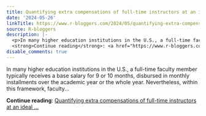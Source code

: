 ```yaml
---
title: Quantifying extra compensations of full-time instructors at an ideal college.
date: '2024-05-26'
linkTitle: https://www.r-bloggers.com/2024/05/quantifying-extra-compensations-of-full-time-instructors-at-an-ideal-college/
source: R-bloggers
description: |-
  <p>In many higher education institutions in the U.S., a full-time faculty member typically receives a base salary for 9 or 10 months, disbursed in monthly installments over the academic year or the whole year. Nevertheless, within this framework, faculty...</p>
  <strong>Continue reading</strong>: <a href="https://www.r-bloggers.com/2024/05/quantifying-extra-compensations-of-full-time-instructors-at-an-ideal-college/">Quantifying extra compensations of full-time instructors at an ideal ...
disable_comments: true
---
```

<p>In many higher education institutions in the U.S., a full-time faculty member typically receives a base salary for 9 or 10 months, disbursed in monthly installments over the academic year or the whole year. Nevertheless, within this framework, faculty...</p>
<strong>Continue reading</strong>: <a href="https://www.r-bloggers.com/2024/05/quantifying-extra-compensations-of-full-time-instructors-at-an-ideal-college/">Quantifying extra compensations of full-time instructors at an ideal ...